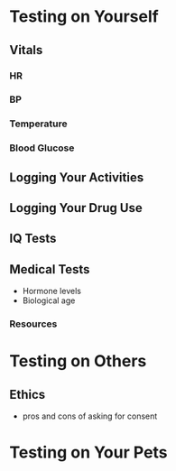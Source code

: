 # Testing on Yourself

## Vitals
### HR
### BP
### Temperature
### Blood Glucose

## Logging Your Activities

## Logging Your Drug Use

## IQ Tests

## Medical Tests
- Hormone levels
- Biological age

### Resources

# Testing on Others
## Ethics
- pros and cons of asking for consent

# Testing on Your Pets